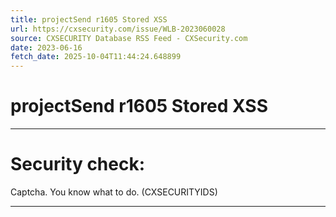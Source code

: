 ```yaml
---
title: projectSend r1605 Stored XSS
url: https://cxsecurity.com/issue/WLB-2023060028
source: CXSECURITY Database RSS Feed - CXSecurity.com
date: 2023-06-16
fetch_date: 2025-10-04T11:44:24.648899
---
```


# projectSend r1605 Stored XSS

---

# Security check:

Captcha. You know what to do. (CXSECURITYIDS)

---